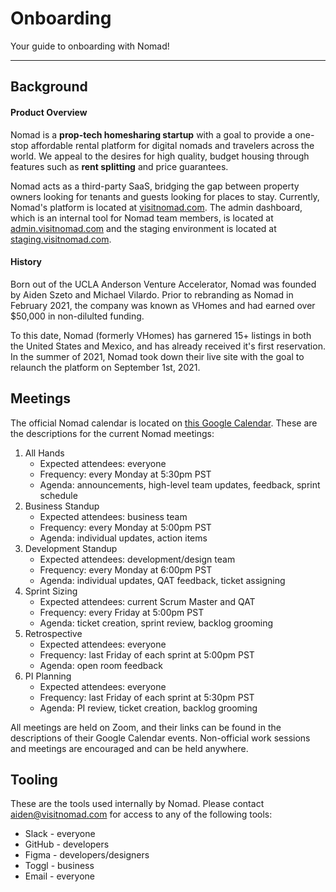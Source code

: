 # Onboarding #
Your guide to onboarding with Nomad!  

---

## Background ##

#### Product Overview ####
Nomad is a **prop-tech homesharing startup** with a goal to provide a one-stop affordable rental platform for digital nomads and travelers across the world. We appeal to the desires for high quality, budget housing through features such as **rent splitting** and price guarantees.

Nomad acts as a third-party SaaS, bridging the gap between property owners looking for tenants and guests looking for places to stay. Currently, Nomad's platform is located at [visitnomad.com](https://visitnomad.com). The admin dashboard, which is an internal tool for Nomad team members, is located at [admin.visitnomad.com](https://admin.visitnomad.com) and the staging environment is located at [staging.visitnomad.com](https://staging.visitnomad.com).

#### History ####
Born out of the UCLA Anderson Venture Accelerator, Nomad was founded by Aiden Szeto and Michael Vilardo. Prior to rebranding as Nomad in February 2021, the company was known as VHomes and had earned over $50,000 in non-dilulted funding.

To this date, Nomad (formerly VHomes) has garnered 15+ listings in both the United States and Mexico, and has already received it's first reservation. In the summer of 2021, Nomad took down their live site with the goal to relaunch the platform on September 1st, 2021.

## Meetings ##
The official Nomad calendar is located on [this Google Calendar](https://calendar.google.com/calendar/u/0?cid=OWV2ajQyNm45ZG11M2I4YzE4anNndnBkbmdAZ3JvdXAuY2FsZW5kYXIuZ29vZ2xlLmNvbQ). These are the descriptions for the current Nomad meetings:  
 1. All Hands
    - Expected attendees: everyone
    - Frequency: every Monday at 5:30pm PST
    - Agenda: announcements, high-level team updates, feedback, sprint schedule
 2. Business Standup
    - Expected attendees: business team
    - Frequency: every Monday at 5:00pm PST
    - Agenda: individual updates, action items
 3. Development Standup
    - Expected attendees: development/design team
    - Frequency: every Monday at 6:00pm PST
    - Agenda: individual updates, QAT feedback, ticket assigning
 4. Sprint Sizing
    - Expected attendees: current Scrum Master and QAT
    - Frequency: every Friday at 5:00pm PST
    - Agenda: ticket creation, sprint review, backlog grooming
 5. Retrospective
    - Expected attendees: everyone
    - Frequency: last Friday of each sprint at 5:00pm PST
    - Agenda: open room feedback
 6. PI Planning 
    - Expected attendees: everyone
    - Frequency: last Friday of each sprint at 5:30pm PST
    - Agenda: PI review, ticket creation, backlog grooming

 All meetings are held on Zoom, and their links can be found in the descriptions of their Google Calendar events. Non-official work sessions and meetings are encouraged and can be held anywhere.

 ## Tooling ##
These are the tools used internally by Nomad. Please contact aiden@visitnomad.com for access to any of the following tools:
  - Slack - everyone
  - GitHub - developers
  - Figma - developers/designers
  - Toggl - business
  - Email - everyone
